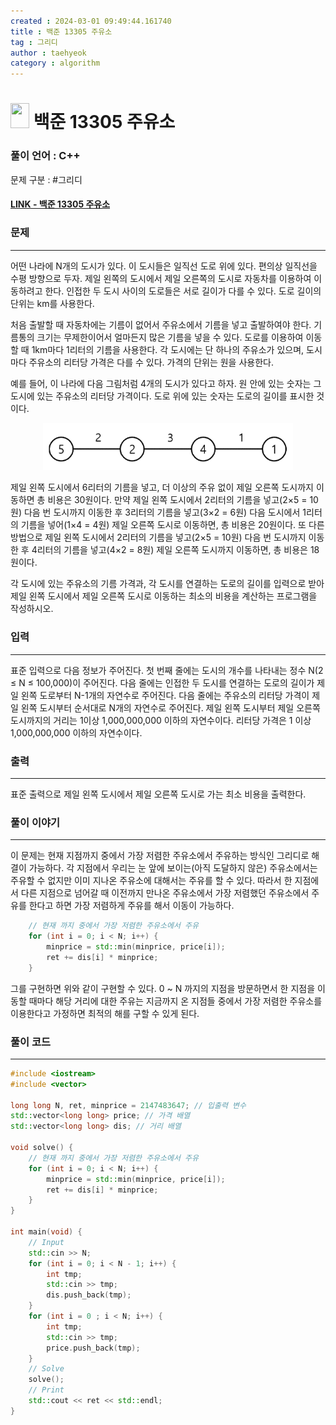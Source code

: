 ```yaml
---
created : 2024-03-01 09:49:44.161740
title : 백준 13305 주유소
tag : 그리디
author : taehyeok
category : algorithm
---
```

# <img src="https://d2gd6pc034wcta.cloudfront.net/tier/8.svg" width="30" height="40"> 백준 13305 주유소


### 풀이 언어 : C++

문제 구분 : #그리디
#### [LINK - 백준 13305 주유소](https://www.acmicpc.net/problem/13305)

### 문제
<hr>

어떤 나라에 N개의 도시가 있다. 이 도시들은 일직선 도로 위에 있다. 편의상 일직선을 수평 방향으로 두자. 제일 왼쪽의 도시에서 제일 오른쪽의 도시로 자동차를 이용하여 이동하려고 한다. 인접한 두 도시 사이의 도로들은 서로 길이가 다를 수 있다. 도로 길이의 단위는 km를 사용한다.

처음 출발할 때 자동차에는 기름이 없어서 주유소에서 기름을 넣고 출발하여야 한다. 기름통의 크기는 무제한이어서 얼마든지 많은 기름을 넣을 수 있다. 도로를 이용하여 이동할 때 1km마다 1리터의 기름을 사용한다. 각 도시에는 단 하나의 주유소가 있으며, 도시 마다 주유소의 리터당 가격은 다를 수 있다. 가격의 단위는 원을 사용한다.

예를 들어, 이 나라에 다음 그림처럼 4개의 도시가 있다고 하자. 원 안에 있는 숫자는 그 도시에 있는 주유소의 리터당 가격이다. 도로 위에 있는 숫자는 도로의 길이를 표시한 것이다. 

<center> <img src="./images/13305-1.png" width="400"> </center>

제일 왼쪽 도시에서 6리터의 기름을 넣고, 더 이상의 주유 없이 제일 오른쪽 도시까지 이동하면 총 비용은 30원이다. 만약 제일 왼쪽 도시에서 2리터의 기름을 넣고(2×5 = 10원) 다음 번 도시까지 이동한 후 3리터의 기름을 넣고(3×2 = 6원) 다음 도시에서 1리터의 기름을 넣어(1×4 = 4원) 제일 오른쪽 도시로 이동하면, 총 비용은 20원이다. 또 다른 방법으로 제일 왼쪽 도시에서 2리터의 기름을 넣고(2×5 = 10원) 다음 번 도시까지 이동한 후 4리터의 기름을 넣고(4×2 = 8원) 제일 오른쪽 도시까지 이동하면, 총 비용은 18원이다.

각 도시에 있는 주유소의 기름 가격과, 각 도시를 연결하는 도로의 길이를 입력으로 받아 제일 왼쪽 도시에서 제일 오른쪽 도시로 이동하는 최소의 비용을 계산하는 프로그램을 작성하시오.

### 입력
<hr>

표준 입력으로 다음 정보가 주어진다. 첫 번째 줄에는 도시의 개수를 나타내는 정수 N(2 ≤ N ≤ 100,000)이 주어진다. 다음 줄에는 인접한 두 도시를 연결하는 도로의 길이가 제일 왼쪽 도로부터 N-1개의 자연수로 주어진다. 다음 줄에는 주유소의 리터당 가격이 제일 왼쪽 도시부터 순서대로 N개의 자연수로 주어진다. 제일 왼쪽 도시부터 제일 오른쪽 도시까지의 거리는 1이상 1,000,000,000 이하의 자연수이다. 리터당 가격은 1 이상 1,000,000,000 이하의 자연수이다. 
### 출력
<hr>

표준 출력으로 제일 왼쪽 도시에서 제일 오른쪽 도시로 가는 최소 비용을 출력한다. 
### 풀이 이야기
<hr>

이 문제는 현재 지점까지 중에서 가장 저렴한 주유소에서 주유하는 방식인 그리디로 해결이 가능하다. 각 지점에서 우리는 눈 앞에 보이는(아직 도달하지 않은) 주유소에서는 주유할 수 없지만 이미 지나온 주유소에 대해서는 주유를 할 수 있다. 따라서 한 지점에서 다른 지점으로 넘어갈 때 이전까지 만나온 주유소에서 가장 저렴했던 주유소에서 주유를 한다고 하면 가장 저렴하게 주유를 해서 이동이 가능하다.

```c++
    // 현재 까지 중에서 가장 저렴한 주유소에서 주유
    for (int i = 0; i < N; i++) {
        minprice = std::min(minprice, price[i]);
        ret += dis[i] * minprice;   
    }
```
그를 구현하면 위와 같이 구현할 수 있다. 0 ~ N 까지의 지점을 방문하면서 한 지점을 이동할 때마다 해당 거리에 대한 주유는 지금까지 온 지점들 중에서 가장 저렴한 주유소를 이용한다고 가정하면 최적의 해를 구할 수 있게 된다.

### 풀이 코드
<hr>

``` c++
#include <iostream>
#include <vector>

long long N, ret, minprice = 2147483647; // 입출력 변수
std::vector<long long> price; // 가격 배열
std::vector<long long> dis; // 거리 배열

void solve() {
    // 현재 까지 중에서 가장 저렴한 주유소에서 주유
    for (int i = 0; i < N; i++) {
        minprice = std::min(minprice, price[i]);
        ret += dis[i] * minprice;   
    }
}

int main(void) {
    // Input
    std::cin >> N;
    for (int i = 0; i < N - 1; i++) {
        int tmp;
        std::cin >> tmp;
        dis.push_back(tmp);
    }
    for (int i = 0 ; i < N; i++) {
        int tmp;
        std::cin >> tmp;
        price.push_back(tmp);
    }
    // Solve
    solve();
    // Print
    std::cout << ret << std::endl;
}
```
